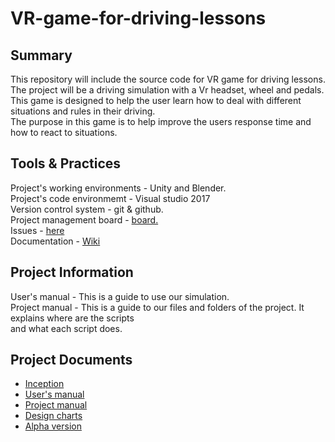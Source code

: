 # VR-game-for-driving-lessons

## Summary
This repository will include the source code for VR game for driving lessons.<br/>
The project will be a driving simulation with a Vr headset, wheel  and pedals.<br/>
This game is designed to help the user learn how to deal with different situations and rules in their driving.<br/>
The purpose in this game is to help improve the users response time and how to react to situations.<br/>

## Tools & Practices
Project's working environments - Unity and Blender.<br/>
Project's code environmemt - Visual studio 2017 <br/>
Version control system - git & github.<br/>
Project management board - [board.](https://github.com/morHalfon/VR-game-for-driving-lessons/projects/1)<br/>
Issues - [here](https://github.com/morHalfon/VR-game-for-driving-lessons/issues)<br/>
Documentation - [Wiki](https://github.com/morHalfon/VR-game-for-driving-lessons/wiki)<br/>

## Project Information
User's manual - This is a guide to use our simulation. <br/>
Project manual - This is a guide to our files and folders of the project. It explains where are the scripts<br/>
and what each script does.

## Project Documents
* [Inception](https://github.com/morHalfon/VR-game-for-driving-lessons/wiki/Inception)
* [User's manual](https://github.com/morHalfon/VR-game-for-driving-lessons/wiki/User's--Manual)
* [Project manual](https://github.com/morHalfon/VR-game-for-driving-lessons/wiki/Project-Manual)
* [Design charts](https://github.com/morHalfon/VR-game-for-driving-lessons/wiki/Design-charts)
* [Alpha version](https://github.com/morHalfon/VR-game-for-driving-lessons/wiki/Alpha-version)
